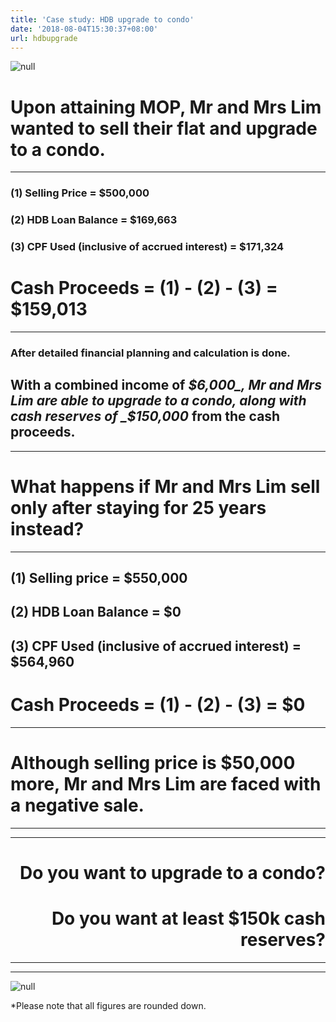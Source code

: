 ```yaml
---
title: 'Case study: HDB upgrade to condo'
date: '2018-08-04T15:30:37+08:00'
url: hdbupgrade
---
```

![null](/img/new-piktochart_31692592.png)

# Upon attaining MOP, Mr and Mrs Lim wanted to sell their flat and upgrade to a condo.
---

### (1) Selling Price = $500,000

### (2) HDB Loan Balance = $169,663

### (3) CPF Used (inclusive of accrued interest) = $171,324

# Cash Proceeds = (1) - (2) - (3) = $159,013
---
### After detailed financial planning and calculation is done.

## With a combined income of _$6,000_, Mr and Mrs Lim are able to upgrade to a condo, along with cash reserves of _$150,000_ from the cash proceeds.
---
# What happens if Mr and Mrs Lim sell only after staying for 25 years instead?
---
## (1) Selling price = $550,000

## (2) HDB Loan Balance = $0

## (3) CPF Used (inclusive of accrued interest) = $564,960

# Cash Proceeds = (1) - (2) - (3) = $0
---
# Although selling price is $50,000 more, Mr and Mrs Lim are faced with a negative sale.
---
---
# <div style="text-align: right"> Do you want to upgrade to a condo? </div>
# <div style="text-align: right"> Do you want at least $150k cash reserves? </div>
---
---

![null](/img/20180804_022326_0001.png)

\*Please note that all figures are rounded down.
